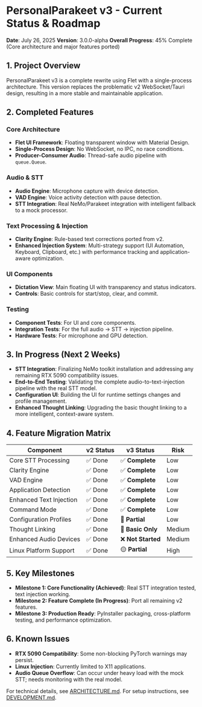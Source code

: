 # PersonalParakeet v3 - Current Status & Roadmap

**Date**: July 26, 2025
**Version**: 3.0.0-alpha
**Overall Progress**: 45% Complete (Core architecture and major features ported)

## 1. Project Overview

PersonalParakeet v3 is a complete rewrite using Flet with a single-process architecture. This version replaces the problematic v2 WebSocket/Tauri design, resulting in a more stable and maintainable application.

## 2. Completed Features

### Core Architecture
-   **Flet UI Framework**: Floating transparent window with Material Design.
-   **Single-Process Design**: No WebSocket, no IPC, no race conditions.
-   **Producer-Consumer Audio**: Thread-safe audio pipeline with `queue.Queue`.

### Audio & STT
-   **Audio Engine**: Microphone capture with device detection.
-   **VAD Engine**: Voice activity detection with pause detection.
-   **STT Integration**: Real NeMo/Parakeet integration with intelligent fallback to a mock processor.

### Text Processing & Injection
-   **Clarity Engine**: Rule-based text corrections ported from v2.
-   **Enhanced Injection System**: Multi-strategy support (UI Automation, Keyboard, Clipboard, etc.) with performance tracking and application-aware optimization.

### UI Components
-   **Dictation View**: Main floating UI with transparency and status indicators.
-   **Controls**: Basic controls for start/stop, clear, and commit.

### Testing
-   **Component Tests**: For UI and core components.
-   **Integration Tests**: For the full audio -> STT -> injection pipeline.
-   **Hardware Tests**: For microphone and GPU detection.

## 3. In Progress (Next 2 Weeks)

-   **STT Integration**: Finalizing NeMo toolkit installation and addressing any remaining RTX 5090 compatibility issues.
-   **End-to-End Testing**: Validating the complete audio-to-text-injection pipeline with the real STT model.
-   **Configuration UI**: Building the UI for runtime settings changes and profile management.
-   **Enhanced Thought Linking**: Upgrading the basic thought linking to a more intelligent, context-aware system.

## 4. Feature Migration Matrix

| Component                 | v2 Status | v3 Status           | Risk   |
| ------------------------- | --------- | ------------------- | ------ |
| Core STT Processing       | ✅ Done   | ✅ **Complete**     | Low    |
| Clarity Engine            | ✅ Done   | ✅ **Complete**     | Low    |
| VAD Engine                | ✅ Done   | ✅ **Complete**     | Low    |
| Application Detection     | ✅ Done   | ✅ **Complete**     | Low    |
| Enhanced Text Injection   | ✅ Done   | ✅ **Complete**     | Low    |
| Command Mode              | ✅ Done   | ✅ **Complete**     | Low    |
| Configuration Profiles    | ✅ Done   | 🚧 **Partial**      | Low    |
| Thought Linking           | ✅ Done   | 🚧 **Basic Only**   | Medium |
| Enhanced Audio Devices    | ✅ Done   | ❌ **Not Started**  | Medium |
| Linux Platform Support    | ✅ Done   | 🟡 **Partial**      | High   |

## 5. Key Milestones

-   **Milestone 1: Core Functionality (Achieved)**: Real STT integration tested, text injection working.
-   **Milestone 2: Feature Complete (In Progress)**: Port all remaining v2 features.
-   **Milestone 3: Production Ready**: PyInstaller packaging, cross-platform testing, and performance optimization.

## 6. Known Issues

-   **RTX 5090 Compatibility**: Some non-blocking PyTorch warnings may persist.
-   **Linux Injection**: Currently limited to X11 applications.
-   **Audio Queue Overflow**: Can occur under heavy load with the mock STT; needs monitoring with the real model.

For technical details, see [ARCHITECTURE.md](ARCHITECTURE.md).
For setup instructions, see [DEVELOPMENT.md](DEVELOPMENT.md).
